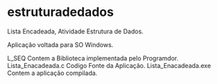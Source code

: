 # estruturadedados
 Lista Encadeada, Atividade  Estrutura de Dados.
 
 Aplicação voltada para SO Windows.
 
 L_SEQ Contem a Biblioteca implementada pelo Programdor. 
 Lista_Enacadeada.c Codigo Fonte da Aplicação.
 Lista_Enacadeada.exe Contem a aplicação compilada.
 
 
 
